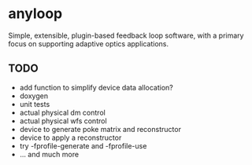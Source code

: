 anyloop
=======

Simple, extensible, plugin-based feedback loop software, with a primary focus on
supporting adaptive optics applications.


TODO
----

- add function to simplify device data allocation?
- doxygen
- unit tests
- actual physical dm control
- actual physical wfs control
- device to generate poke matrix and reconstructor
- device to apply a reconstructor
- try -fprofile-generate and -fprofile-use
- ... and much more

